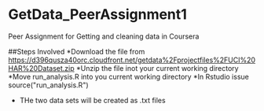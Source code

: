# GetData_PeerAssignment1
Peer Assignment for Getting and cleaning data in Coursera

##Steps Involved
*Download the file from https://d396qusza40orc.cloudfront.net/getdata%2Fprojectfiles%2FUCI%20HAR%20Dataset.zip
*Unzip the file inot your current working directory
*Move run_analysis.R into you current working directory
*In Rstudio issue source("run_analysis.R")
* THe two data sets will be created as .txt files
